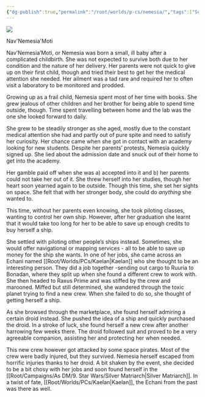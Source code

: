 ```yaml
---
{"dg-publish":true,"permalink":"/root/worlds/p-cs/nemesia/","tags":["Scifi","Balky"]}
---
```


![](https://lh7-us.googleusercontent.com/XcoDuvYIMtv2HqXi3bbAop-N1sB1HcWhn9yEeMXdP__cpzqutXwp7tDck0_O_Y3r1d7gFPlKj1IQ31AQw7P4axgioE4lM-CQl5hgDmItrJqv47_IWx57q7BfbDoJORPnYzy5mWccpxy0bAFZ1ZbOoA)



  

Nav'Nemesia'Moti

  
  

Nav’Nemesia’Moti, or Nemesia was born a small, ill baby after a complicated childbirth. She was not expected to survive both due to her condition and the nature of her delivery. Her parents were not quick to give up on their first child, though and tried their best to get her the medical attention she needed. Her ailment was a tad rare and required her to often visit a laboratory to be monitored and prodded.

  

Growing up as a frail child, Nemesia spent most of her time with books. She grew jealous of other children and her brother for being able to spend time outside, though. Time spent travelling between home and the lab was the one she looked forward to daily.

  

She grew to be steadily stronger as she aged, mostly due to the constant medical attention she had and partly out of pure spite and need to satisfy her curiosity. Her chance came when she got in contact with an academy looking for new students. Despite her parents’ protests, Nemesia quickly signed up. She lied about the admission date and snuck out of their home to get into the academy.

  

Her gamble paid off when she was a) accepted into it and b) her parents could not take her out of it. She threw herself into her studies, though her heart soon yearned again to be outside. Though this time, she set her sights on space. She felt that with her stronger body, she could do *anything* she wanted to.

  

This time, without her parents even knowing, she took piloting classes, wanting to control her own ship. However, after her graduation she learnt that it would take too long for her to be able to save up enough credits to buy herself a ship.

  

She settled with piloting other people’s ships instead. Sometimes, she would offer navigational or mapping services - all to be able to save up money for the ship she wants. In one of her jobs, she came across an Echani named [[Root/Worlds/PCs/Kaelan\|Kaelan]] who she thought to be an interesting person. They did a job together -sending out cargo to Ruuria to Bonadan, where they split up when she found a different crew to work with. She then headed to Raxus Prime and was stiffed by the crew and marooned. Miffed but still determined, she wandered through the toxic planet trying to find a new crew. When she failed to do so, she thought of getting herself a ship.

  

As she browsed through the marketplace, she found herself admiring a certain droid instead. She pushed the idea of a ship and quickly purchased the droid. In a stroke of luck, she found herself a new crew after another harrowing few weeks there. The droid followed suit and proved to be a very agreeable companion, assisting her and protecting her when needed.

  

This new crew however got attacked by some space pirates. Most of the crew were badly injured, but they survived. Nemesia herself escaped from horrific injuries thanks to her droid. A bit shaken by the event, she decided to be a bit chosy with her jobs and soon found herself in the [[Root/Campaigns/As DM/9. Star Wars/Silver Matriarch\|Silver Matriarch]]. In a twist of fate, [[Root/Worlds/PCs/Kaelan\|Kaelan]], the Echani from the past was there as well.